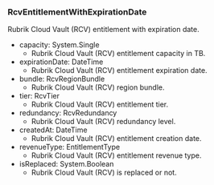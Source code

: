 ### RcvEntitlementWithExpirationDate
Rubrik Cloud Vault (RCV) entitlement with expiration date.

- capacity: System.Single
  - Rubrik Cloud Vault (RCV) entitlement capacity in TB.
- expirationDate: DateTime
  - Rubrik Cloud Vault (RCV) entitlement expiration date.
- bundle: RcvRegionBundle
  - Rubrik Cloud Vault (RCV) region bundle.
- tier: RcvTier
  - Rubrik Cloud Vault (RCV) entitlement tier.
- redundancy: RcvRedundancy
  - Rubrik Cloud Vault (RCV) redundancy level.
- createdAt: DateTime
  - Rubrik Cloud Vault (RCV) entitlement creation date.
- revenueType: EntitlementType
  - Rubrik Cloud Vault (RCV) entitlement revenue type.
- isReplaced: System.Boolean
  - Rubrik Cloud Vault (RCV) is replaced or not.
